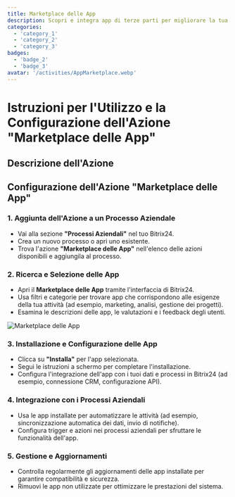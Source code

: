 ```yaml
---
title: Marketplace delle App
description: Scopri e integra app di terze parti per migliorare la tua attività.
categories: 
  - 'category_1'
  - 'category_2'
  - 'category_3'
badges: 
  - 'badge_2'
  - 'badge_3'
avatar: '/activities/AppMarketplace.webp'
---
```

# Istruzioni per l'Utilizzo e la Configurazione dell'Azione "Marketplace delle App"

## Descrizione dell'Azione

## **Configurazione dell'Azione "Marketplace delle App"**

### 1. Aggiunta dell'Azione a un Processo Aziendale
- Vai alla sezione **"Processi Aziendali"** nel tuo Bitrix24.
- Crea un nuovo processo o apri uno esistente.
- Trova l'azione **"Marketplace delle App"** nell'elenco delle azioni disponibili e aggiungila al processo.

### 2. Ricerca e Selezione delle App
- Apri il **Marketplace delle App** tramite l'interfaccia di Bitrix24.
- Usa filtri e categorie per trovare app che corrispondono alle esigenze della tua attività (ad esempio, marketing, analisi, gestione dei progetti).
- Esamina le descrizioni delle app, le valutazioni e i feedback degli utenti.

![Marketplace delle App](/activities/AppMarketplace.webp)

### 3. Installazione e Configurazione delle App
- Clicca su **"Installa"** per l'app selezionata.
- Segui le istruzioni a schermo per completare l'installazione.
- Configura l'integrazione dell'app con i tuoi dati e processi in Bitrix24 (ad esempio, connessione CRM, configurazione API).

### 4. Integrazione con i Processi Aziendali
- Usa le app installate per automatizzare le attività (ad esempio, sincronizzazione automatica dei dati, invio di notifiche).
- Configura trigger e azioni nei processi aziendali per sfruttare le funzionalità dell'app.

### 5. Gestione e Aggiornamenti
- Controlla regolarmente gli aggiornamenti delle app installate per garantire compatibilità e sicurezza.
- Rimuovi le app non utilizzate per ottimizzare le prestazioni del sistema.